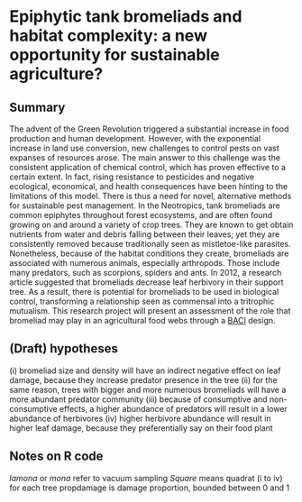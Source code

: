 # Epiphytic tank bromeliads and habitat complexity: a new opportunity for sustainable agriculture?

## Summary
The advent of the Green Revolution triggered a substantial increase in food production and human development. However, with the exponential increase in land use conversion, new challenges to control pests on vast expanses of resources arose. The main answer to this challenge was the consistent application of chemical control, which has proven effective to a certain extent. In fact, rising resistance to pesticides and negative ecological, economical, and health consequences have been hinting to the limitations of this model. There is thus a need for novel, alternative methods for sustainable pest management. In the Neotropics, tank bromeliads are common epiphytes throughout forest ecosystems, and are often found growing on and around a variety of crop trees. They are known to get obtain nutrients from water and debris falling between their leaves; yet they are consistently removed because traditionally seen as mistletoe-like parasites. Nonetheless, because of the habitat conditions they create, bromeliads are associated with numerous animals, especially arthropods. Those include many predators, such as scorpions, spiders and ants. In 2012, a research article suggested that bromeliads decrease leaf herbivory in their support tree.  As a result, there is potential for bromeliads to be used in biological control, transforming a relationship seen as commensal into a tritrophic mutualism. This research project will present an assessment of the role that bromeliad may play in an agricultural food webs through a [BACI](http://people.stat.sfu.ca/~cschwarz/Stat-650/Notes/PDFbigbook-SAS/SAS-part013.pdf) design.

## (Draft) hypotheses
(i) bromeliad size and density will have an indirect negative effect on leaf damage, because they increase predator presence in the tree
(ii) for the same reason, trees with bigger and more numerous bromeliads will have a more abundant predator community
(iii) because of consumptive and non-consumptive effects, a higher abundance of predators will result in a lower abundance of herbivores
(iv) higher herbivore abundance will result in higher leaf damage, because they preferentially say on their food plant

## Notes on R code
*lamona* or *mona* refer to vacuum sampling
*Square* means quadrat (i to iv) for each tree
propdamage is damage proportion, bounded between 0 and 1
